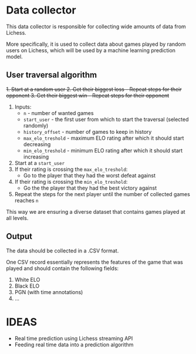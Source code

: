 # Data collector

This data collector is responsible for collecting wide amounts of data from Lichess.

More specifically, it is used to collect data about games played by random users on Lichess, which will be used by a machine learning prediction model.

## User traversal algorithm

<del>
1. Start at a random user
2. Get their biggest loss
   - Repeat steps for their opponent
3. Get their biggest win
   - Repeat steps for their opponent
</del>

1. Inputs:
   - `n` - number of wanted games
   - `start_user` - the first user from which to start the traversal (selected randomly)
   - `history_offset` - number of games to keep in history
   - `max_elo_treshold` - maximum ELO rating after which it should start decreasing
   - `min_elo_treshold` - minimum ELO rating after which it should start increasing
2. Start at a `start_user`
3. If their rating is crossing the `max_elo_treshold`:
   - Go to the player that they had the worst defeat against
4. If their rating is crossing the `min_elo_treshold`:
   - Go the the player that they had the best victory against
5. Repeat the steps for the next player until the number of collected games reaches `n`

This way we are ensuring a diverse dataset that contains games played at all levels.

## Output

The data should be collected in a .CSV format.

One CSV record essentially represents the features of the game that was played and should contain the following fields:

1. White ELO
2. Black ELO
3. PGN (with time annotations)
4. ...

# IDEAS

- Real time prediction using Lichess streaming API
- Feeding real time data into a prediction algorithm
